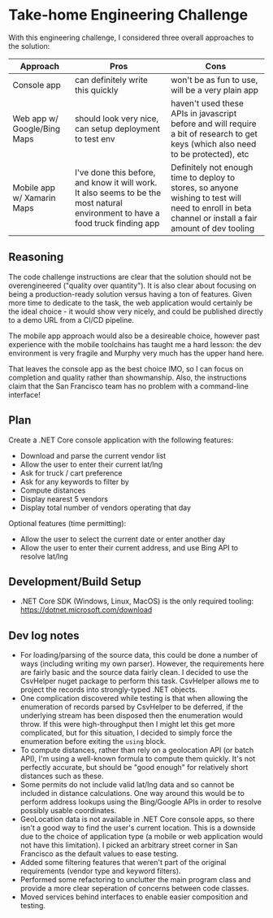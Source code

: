 # Take-home Engineering Challenge

With this engineering challenge, I considered three overall approaches to the solution:

| Approach | Pros | Cons |
| --- | --- | --- |
| Console app | can definitely write this quickly | won't be as fun to use, will be a very plain app |
| Web app w/ Google/Bing Maps | should look very nice, can setup deployment to test env | haven't used these APIs in javascript before and will require a bit of research to get keys (which also need to be protected), etc |
| Mobile app w/ Xamarin Maps | I've done this before, and know it will work. It also seems to be the most natural environment to have a food truck finding app | Definitely not enough time to deploy to stores, so anyone wishing to test will need to enroll in beta channel or install a fair amount of dev tooling |

## Reasoning

The code challenge instructions are clear that the solution should not be overengineered ("quality over quantity"). It is also clear about focusing on being a production-ready solution versus having a ton of features. Given more time to dedicate to the task, the web application would certainly be the ideal choice - it would show very nicely, and could be published directly to a demo URL from a CI/CD pipeline.

The mobile app approach would also be a desireable choice, however past experience with the mobile toolchains has taught me a hard lesson: the dev environment is very fragile and Murphy very much has the upper hand here.

That leaves the console app as the best choice IMO, so I can focus on completion and quality rather than showmanship. Also, the instructions claim that the San Francisco team has no problem with a command-line interface!

## Plan

Create a .NET Core console application with the following features:

* Download and parse the current vendor list
* Allow the user to enter their current lat/lng
* Ask for truck / cart preference
* Ask for any keywords to filter by
* Compute distances
* Display nearest 5 vendors
* Display total number of vendors operating that day

Optional features (time permitting):

* Allow the user to select the current date or enter another day
* Allow the user to enter their current address, and use Bing API to resolve lat/lng

## Development/Build Setup

* .NET Core SDK (Windows, Linux, MacOS) is the only required tooling: <https://dotnet.microsoft.com/download>

## Dev log notes

* For loading/parsing of the source data, this could be done a number of ways (including writing my own parser). However, the requirements here are fairly basic and the source data fairly clean. I decided to use the CsvHelper nuget package to perform this task. CsvHelper allows me to project the records into strongly-typed .NET objects.
* One complication discovered while testing is that when allowing the enumeration of records parsed by CsvHelper to be deferred, if the underlying stream has been disposed then the enumeration would throw. If this were high-throughput then I might let this get more complicated, but for this situation, I decided to simply force the enumeration before exiting the `using` block.
* To compute distances, rather than rely on a geolocation API (or batch API), I'm using a well-known formula to compute them quickly. It's not perfectly accurate, but should be "good enough" for relatively short distances such as these.
* Some permits do not include valid lat/lng data and so cannot be included in distance calculations. One way around this would be to perform address lookups using the Bing/Google APIs in order to resolve possibly usable coordinates.
* GeoLocation data is not available in .NET Core console apps, so there isn't a good way to find the user's current location. This is a downside due to the choice of application type (a mobile or web application would not have this limitation). I picked an arbitrary street corner in San Francisco as the default values to ease testing.
* Added some filtering features that weren't part of the original requirements (vendor type and keyword filters).
* Performed some refactoring to unclutter the main program class and provide a more clear seperation of concerns between code classes.
* Moved services behind interfaces to enable easier composition and testing.